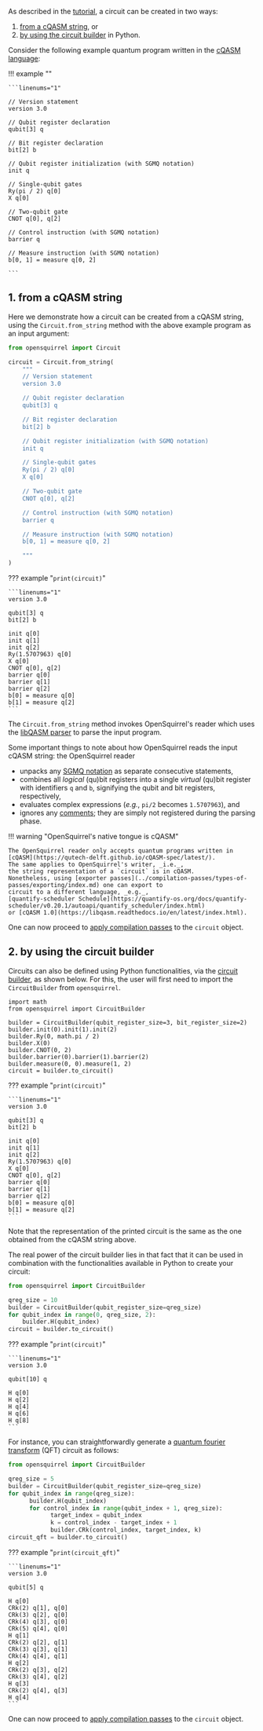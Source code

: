As described in the [tutorial](index.md), a circuit can be created in two ways:

1. [from a cQASM string](creating-a-circuit.md#1-from-a-cqasm-string), or
2. [by using the circuit builder](creating-a-circuit.md#2-by-using-the-circuit-builder) in Python.

Consider the following example quantum program written in the
[cQASM language](https://qutech-delft.github.io/cQASM-spec/latest/):

!!! example ""

    ```linenums="1"

    // Version statement
    version 3.0

    // Qubit register declaration
    qubit[3] q

    // Bit register declaration
    bit[2] b

    // Qubit register initialization (with SGMQ notation)
    init q

    // Single-qubit gates
    Ry(pi / 2) q[0]
    X q[0]

    // Two-qubit gate
    CNOT q[0], q[2]

    // Control instruction (with SGMQ notation)
    barrier q

    // Measure instruction (with SGMQ notation)
    b[0, 1] = measure q[0, 2]

    ```

## 1. from a cQASM string

Here we demonstrate how a circuit can be created from a cQASM string,
using the `Circuit.from_string` method with the above example program as an input argument:

```python
from opensquirrel import Circuit

circuit = Circuit.from_string(
    """
    // Version statement
    version 3.0

    // Qubit register declaration
    qubit[3] q

    // Bit register declaration
    bit[2] b

    // Qubit register initialization (with SGMQ notation)
    init q

    // Single-qubit gates
    Ry(pi / 2) q[0]
    X q[0]

    // Two-qubit gate
    CNOT q[0], q[2]

    // Control instruction (with SGMQ notation)
    barrier q

    // Measure instruction (with SGMQ notation)
    b[0, 1] = measure q[0, 2]

    """
)
```

??? example "`print(circuit)`"

    ```linenums="1"
    version 3.0

    qubit[3] q
    bit[2] b

    init q[0]
    init q[1]
    init q[2]
    Ry(1.5707963) q[0]
    X q[0]
    CNOT q[0], q[2]
    barrier q[0]
    barrier q[1]
    barrier q[2]
    b[0] = measure q[0]
    b[1] = measure q[2]
    ```

The `Circuit.from_string` method invokes OpenSquirrel's reader which uses the
[libQASM parser](https://qutech-delft.github.io/libqasm/latest/) to parse the input program.

Some important things to note about how OpenSquirrel reads the input cQASM string:
the OpenSquirrel reader

- unpacks any [SGMQ notation](https://qutech-delft.github.io/cQASM-spec/latest/language_specification/statements/instructions/single-gate-multiple-qubit-notation.html)
as separate consecutive statements,
- combines all _logical_ (qu)bit registers into a single _virtual_ (qu)bit register
with identifiers `q` and `b`, signifying the qubit and bit registers, respectively,
- evaluates complex expressions (_e.g._, `pi/2` becomes `1.5707963`), and
- ignores any [comments](https://qutech-delft.github.io/cQASM-spec/latest/language_specification/tokens/whitespace_and_comments.html);
they are simply not registered during the parsing phase.

!!! warning "OpenSquirrel's native tongue is cQASM"

    The OpenSquirrel reader only accepts quantum programs written in
    [cQASM](https://qutech-delft.github.io/cQASM-spec/latest/).
    The same applies to OpenSquirrel's writer, _i.e._,
    the string representation of a `circuit` is in cQASM.
    Nonetheless, using [exporter passes](../compilation-passes/types-of-passes/exporting/index.md) one can export to
    circuit to a different language, _e.g._,
    [quantify-scheduler Schedule](https://quantify-os.org/docs/quantify-scheduler/v0.20.1/autoapi/quantify_scheduler/index.html)
    or [cQASM 1.0](https://libqasm.readthedocs.io/en/latest/index.html).

One can now proceed to [apply compilation passes](applying-compilation-passes.md) to the `circuit` object.

## 2. by using the circuit builder

Circuits can also be defined using Python functionalities,
via the [circuit builder](../circuit-builder/index.md), as shown below.
For this, the user will first need to import the `CircuitBuilder` from `opensquirrel`.

```{ .py }
import math
from opensquirrel import CircuitBuilder

builder = CircuitBuilder(qubit_register_size=3, bit_register_size=2)
builder.init(0).init(1).init(2)
builder.Ry(0, math.pi / 2)
builder.X(0)
builder.CNOT(0, 2)
builder.barrier(0).barrier(1).barrier(2)
builder.measure(0, 0).measure(1, 2)
circuit = builder.to_circuit()
```

??? example "`print(circuit)`"

    ```linenums="1"
    version 3.0

    qubit[3] q
    bit[2] b

    init q[0]
    init q[1]
    init q[2]
    Ry(1.5707963) q[0]
    X q[0]
    CNOT q[0], q[2]
    barrier q[0]
    barrier q[1]
    barrier q[2]
    b[0] = measure q[0]
    b[1] = measure q[2]
    ```

Note that the representation of the printed circuit is the same as the one obtained from the cQASM string above.

The real power of the circuit builder lies in that fact that it can be used in combination with the functionalities
available in Python to create your circuit:

```python
from opensquirrel import CircuitBuilder

qreg_size = 10
builder = CircuitBuilder(qubit_register_size=qreg_size)
for qubit_index in range(0, qreg_size, 2):
    builder.H(qubit_index)
circuit = builder.to_circuit()
```

??? example "`print(circuit)`"

    ```linenums="1"
    version 3.0

    qubit[10] q

    H q[0]
    H q[2]
    H q[4]
    H q[6]
    H q[8]
    ```

For instance, you can straightforwardly generate a [quantum fourier transform](https://en.wikipedia.org/wiki/Quantum_Fourier_transform) (QFT) circuit as follows:

```python
from opensquirrel import CircuitBuilder

qreg_size = 5
builder = CircuitBuilder(qubit_register_size=qreg_size)
for qubit_index in range(qreg_size):
      builder.H(qubit_index)
      for control_index in range(qubit_index + 1, qreg_size):
            target_index = qubit_index
            k = control_index - target_index + 1
            builder.CRk(control_index, target_index, k)
circuit_qft = builder.to_circuit()
```

??? example "`print(circuit_qft)`"

    ```linenums="1"
    version 3.0

    qubit[5] q

    H q[0]
    CRk(2) q[1], q[0]
    CRk(3) q[2], q[0]
    CRk(4) q[3], q[0]
    CRk(5) q[4], q[0]
    H q[1]
    CRk(2) q[2], q[1]
    CRk(3) q[3], q[1]
    CRk(4) q[4], q[1]
    H q[2]
    CRk(2) q[3], q[2]
    CRk(3) q[4], q[2]
    H q[3]
    CRk(2) q[4], q[3]
    H q[4]
    ```

One can now proceed to [apply compilation passes](applying-compilation-passes.md) to the `circuit` object.
